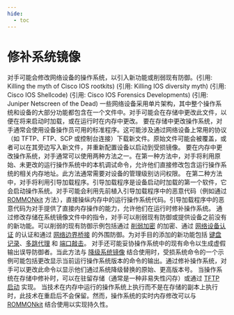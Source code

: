 ```yaml
---
hide:
  - toc
---
```


# 修补系统镜像

对手可能会修改网络设备的操作系统，以引入新功能或削弱现有防御。(引用: Killing the myth of Cisco IOS rootkits) (引用: Killing IOS diversity myth) (引用: Cisco IOS Shellcode) (引用: Cisco IOS Forensics Developments) (引用: Juniper Netscreen of the Dead) 一些网络设备采用单片架构，其中整个操作系统和设备的大部分功能都包含在一个文件中。对手可能会在存储中更改此文件，以便在将来启动时加载，或在运行时在内存中更改。  要在存储中更改操作系统，对手通常会使用设备操作员可用的标准程序。这可能涉及通过网络设备上常用的协议（如 TFTP、FTP、SCP 或控制台连接）下载新文件。原始文件可能会被覆盖，或者可以在其旁边写入新文件，并重新配置设备以启动到受损镜像。  要在内存中更改操作系统，对手通常可以使用两种方法之一。在第一种方法中，对手将利用原始、未更改的运行操作系统中的本机调试命令，允许他们直接修改包含运行操作系统的相关内存地址。此方法通常需要对设备的管理级别访问权限。  在第二种方法中，对手将利用引导加载程序。引导加载程序是设备启动时加载的第一个软件，它会启动操作系统。对手可能会利用先前植入引导加载程序中的恶意代码（例如通过 [ROMMONkit](https://attack.mitre.org/techniques/T1542/004) 方法），直接操纵内存中的运行操作系统代码。引导加载程序中的恶意代码为对手提供了直接内存操作的能力，允许他们在运行时修补操作系统。  通过修改存储在系统镜像文件中的指令，对手可以削弱现有防御或提供设备之前没有的新功能。可以削弱的现有防御示例包括通过 [削弱加密](https://attack.mitre.org/techniques/T1600) 的加密、通过 [网络设备认证](https://attack.mitre.org/techniques/T1556/004) 的认证和通过 [网络边界桥接](https://attack.mitre.org/techniques/T1599) 的外围防御。为对手目的添加的新功能包括 [键盘记录](https://attack.mitre.org/techniques/T1056/001)、[多跳代理](https://attack.mitre.org/techniques/T1090/003) 和 [端口敲击](https://attack.mitre.org/techniques/T1205/001)。  对手还可能妥协操作系统中的现有命令以生成虚假输出误导防御者。当此方法与 [降级系统镜像](https://attack.mitre.org/techniques/T1601/002) 结合使用时，受损系统命令的一个示例可能包括更改显示当前运行操作系统版本的命令的输出。通过修补操作系统，对手可以更改此命令以显示他们通过系统降级替换的原始、更高版本号。  当操作系统在存储中修补时，可以在驻留存储（通常是一种非易失性闪存）或通过 [TFTP 启动](https://attack.mitre.org/techniques/T1542/005) 实现。  当技术在内存中运行的操作系统上执行而不是在存储的副本上执行时，此技术在重启后不会保留。然而，操作系统的实时内存修改可以与 [ROMMONkit](https://attack.mitre.org/techniques/T1542/004) 结合使用以实现持久性。

